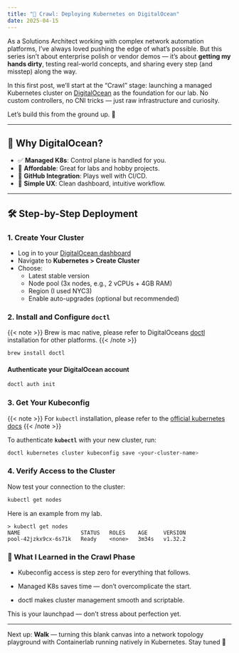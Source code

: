 ```yaml
---
title: "🐣 Crawl: Deploying Kubernetes on DigitalOcean"
date: 2025-04-15
---
```


As a Solutions Architect working with complex network automation platforms, I’ve always loved pushing the edge of what’s possible. But this series isn’t about enterprise polish or vendor demos — it’s about **getting my hands dirty**, testing real-world concepts, and sharing every step (and misstep) along the way.

In this first post, we’ll start at the “Crawl” stage: launching a managed Kubernetes cluster on [DigitalOcean](https://digitalocean.com) as the foundation for our lab. No custom controllers, no CNI tricks — just raw infrastructure and curiosity.

Let’s build this from the ground up. 🐣


---

## 🚀 Why DigitalOcean?

- ✅ **Managed K8s**: Control plane is handled for you.
- 💸 **Affordable**: Great for labs and hobby projects.
- 🔗 **GitHub Integration**: Plays well with CI/CD.
- 🧠 **Simple UX**: Clean dashboard, intuitive workflow.

---

## 🛠️ Step-by-Step Deployment

### 1. Create Your Cluster

- Log in to your [DigitalOcean dashboard](https://cloud.digitalocean.com)
- Navigate to **Kubernetes > Create Cluster**
- Choose:
  - Latest stable version
  - Node pool (3x nodes, e.g., 2 vCPUs + 4GB RAM)
  - Region (I used NYC3)
  - Enable auto-upgrades (optional but recommended)

### 2. Install and Configure `doctl`
{{< note >}}
Brew is mac native, please refer to DigitalOceans [doctl](https://docs.digitalocean.com/reference/doctl/how-to/install/) installation for other platforms.
{{< /note >}}

```bash
brew install doctl
```
#### Authenticate your DigitalOcean account
```bash
doctl auth init
```
### 3. Get Your Kubeconfig
{{< note >}}
For `kubectl` installation, please refer to the [official kubernetes docs](https://kubernetes.io/docs/tasks/tools/#kubectl)
{{< /note >}}

To authenticate **`kubectl`** with your new cluster, run:

```bash
doctl kubernetes cluster kubeconfig save <your-cluster-name>
```

### 4. Verify Access to the Cluster
Now test your connection to the cluster:
```bash
kubectl get nodes
```

Here is an example from my lab.

```
> kubectl get nodes
NAME                   STATUS   ROLES    AGE     VERSION
pool-42jzkx9cx-6s71k   Ready    <none>   3m34s   v1.32.2
```

### 🧠 What I Learned in the Crawl Phase
* Kubeconfig access is step zero for everything that follows.

* Managed K8s saves time — don’t overcomplicate the start.

* doctl makes cluster management smooth and scriptable.

This is your launchpad — don’t stress about perfection yet.

---

Next up: **Walk** — turning this blank canvas into a network topology playground with Containerlab running natively in Kubernetes. Stay tuned 👣
